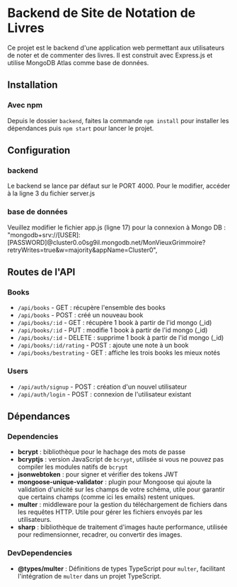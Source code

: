 # Backend de Site de Notation de Livres

Ce projet est le backend d'une application web permettant aux utilisateurs de noter et de commenter des livres. Il est construit avec Express.js et utilise MongoDB Atlas comme base de données.

## Installation

### Avec npm

Depuis le dossier `backend`, faites la commande `npm install` pour installer les dépendances puis `npm start` pour lancer le projet. 

## Configuration

### backend 

Le backend se lance par défaut sur le PORT 4000. Pour le modifier, accéder à la ligne 3 du fichier server.js

### base de données

Veuillez modifier le fichier app.js (ligne 17) pour la connexion à Mongo DB : 
  "mongodb+srv://[USER]:[PASSWORD]@cluster0.o0sg9il.mongodb.net/MonVieuxGrimmoire?retryWrites=true&w=majority&appName=Cluster0",

## Routes de l'API

### Books

- `/api/books` - GET : récupère l'ensemble des books
- `/api/books` - POST : créé un nouveau book
- `/api/books/:id` - GET : récupère 1 book à partir de l'id mongo (\_id)
- `/api/books/:id` - PUT : modifie 1 book à partir de l'id mongo (\_id)
- `/api/books/:id` - DELETE : supprime 1 book à partir de l'id mongo (\_id)
- `/api/books/:id/rating` - POST : ajoute une note à un book
- `/api/books/bestrating` - GET : affiche les trois books les mieux notés

### Users

- `/api/auth/signup` - POST : création d'un nouvel utilisateur
- `/api/auth/login` - POST : connexion de l'utilisateur existant

## Dépendances

### Dependencies

- **bcrypt** : bibliothèque pour le hachage des mots de passe
- **bcryptjs** : version JavaScript de `bcrypt`, utilisée si vous ne pouvez pas compiler les modules natifs de `bcrypt`
- **jsonwebtoken** : pour signer et vérifier des tokens JWT
- **mongoose-unique-validator** : plugin pour Mongoose qui ajoute la validation d'unicité sur les champs de votre schéma, utile pour garantir que certains champs (comme ici les emails) restent uniques.
- **multer** :  middleware pour la gestion du téléchargement de fichiers dans les requêtes HTTP. Utile pour gérer les fichiers envoyés par les utilisateurs.
- **sharp** :  bibliothèque de traitement d'images haute performance, utilisée pour redimensionner, recadrer, ou convertir des images.

### DevDependencies

- **@types/multer** : Définitions de types TypeScript pour `multer`, facilitant l'intégration de `multer` dans un projet TypeScript.
